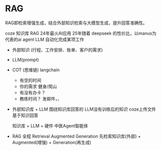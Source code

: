 # RAG

RAG即检索增强生成，结合外部知识检索与大模型生成，提升回答准确性。

coze 知识库 RAG 24年最火AI应用
25年随着 deepseek 的性价比，以manus为代表的ai agent LLM 自动化完成某项工作
- 外部知识  (行程、工作安排、账单、客户的需求)
- LLM(prompt)
- COT (思维链) langchain
  - 有空的时间
  - 你的需求 健身/爬山
  - 有没有办卡？
  - 教练时间？ 发邮件，、

- 外部知识库 + LLM
  围绕知识库回答的 
  LLM没有训练后的知识
  coze上传文件 基于知识回答

  知识库 + LLM + 硬件 中医Agent智能体

- RAG 全程
  Retrieval Augmented Generation
  先检索知识库(外部) + Augmented(增强) + Generation(再生成)

  